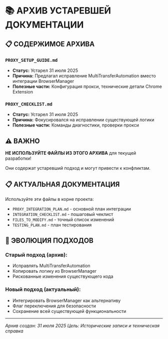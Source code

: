 # 📚 АРХИВ УСТАРЕВШЕЙ ДОКУМЕНТАЦИИ

## 📋 СОДЕРЖИМОЕ АРХИВА

### `PROXY_SETUP_GUIDE.md`
- **Статус:** Устарел 31 июля 2025
- **Причина:** Предлагал исправление MultiTransferAutomation вместо интеграции BrowserManager
- **Полезные части:** Конфигурация прокси, технические детали Chrome Extension

### `PROXY_CHECKLIST.md` 
- **Статус:** Устарел 31 июля 2025
- **Причина:** Фокусировался на исправлении существующей логики
- **Полезные части:** Команды диагностики, проверки прокси

## ⚠️ ВАЖНО

**НЕ ИСПОЛЬЗУЙТЕ ФАЙЛЫ ИЗ ЭТОГО АРХИВА** для текущей разработки!

Они содержат устаревший подход и могут привести к конфликтам.

## 📋 АКТУАЛЬНАЯ ДОКУМЕНТАЦИЯ

Используйте эти файлы в корне проекта:
- `PROXY_INTEGRATION_PLAN.md` - основной план интеграции
- `INTEGRATION_CHECKLIST.md` - пошаговый чеклист
- `FILES_TO_MODIFY.md` - точный список изменений  
- `TESTING_PLAN.md` - план тестирования

## 🔄 ЭВОЛЮЦИЯ ПОДХОДОВ

### Старый подход (архив):
- Исправлять MultiTransferAutomation
- Копировать логику из BrowserManager
- Рискованные изменения существующего кода

### Новый подход (актуальный):
- Интегрировать BrowserManager как альтернативу
- Флаг переключения для безопасности
- Сохранение всей существующей функциональности

---

*Архив создан: 31 июля 2025*
*Цель: Исторические записи и техническая справка*